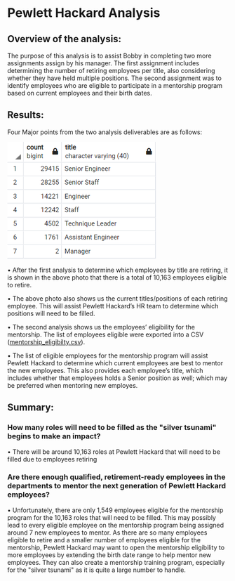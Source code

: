# Pewlett Hackard Analysis

## Overview of the analysis:

The purpose of this analysis is to assist Bobby in completing two more assignments assign by his manager. The first assignment includes determining the number of retiring employees per title, also considering whether they have held multiple positions. The second assignment was to identify employees who are eligible to participate in a mentorship program based on current employees and their birth dates. 

## Results:

Four Major points from the two analysis deliverables are as follows:

![Number_retiring.png](https://github.com/nyoung246/Pewlett-Hackard-Analysis/blob/main/data/Number_retiring.PNG)

•	After the first analysis to determine which employees by title are retiring, it is shown in the above photo that there is a total of 10,163 employees eligible to retire.

•	The above photo also shows us the current titles/positions of each retiring employee. This will assist Pewlett Hackard’s HR team to determine which positions will need to be filled.

•	The second analysis shows us the employees’ eligibility for the mentorship. The list of employees eligible were exported into a CSV ([mentorship_eligibilty.csv](https://github.com/nyoung246/Pewlett-Hackard-Analysis/blob/main/data/mentorship_eligibilty.csv)).

•	The list of eligible employees for the mentorship program will assist Pewlett Hackard to determine which current employees are best to mentor the new employees. This also provides each employee’s title, which includes whether that employees holds a Senior position as well; which may be preferred when mentoring new employes.

## Summary: 

### How many roles will need to be filled as the "silver tsunami" begins to make an impact?
•	There will be around 10,163 roles at Pewlett Hackard that will need to be filled due to employees retiring

### Are there enough qualified, retirement-ready employees in the departments to mentor the next generation of Pewlett Hackard employees?
•	Unfortunately, there are only 1,549 employees eligible for the mentorship program for the 10,163 roles that will need to be filled. This may possibly lead to every eligible employee on the mentorship program being assigned around 7 new employees to mentor. As there are so many employees eligible to retire and a smaller number of employees eligible for the mentorship, Pewlett Hackard may want to open the mentorship eligibility to more employees by extending the birth date range to help mentor new employees. They can also create a mentorship training program, especially for the "silver tsunami" as it is quite a large number to handle. 



